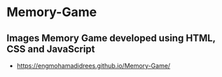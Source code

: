 # Memory-Game
## Images Memory Game developed using HTML, CSS and JavaScript
* https://engmohamadidrees.github.io/Memory-Game/
